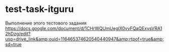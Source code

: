 # test-task-itguru
Выполнение этого тестового задания https://docs.google.com/document/d/1CHrWQUmUeglX0vvFQaQExysVRA12hDzg/edit?usp=drive_link&amp;ouid=116465374620540440947&amp;rtpof=true&amp;sd=true
